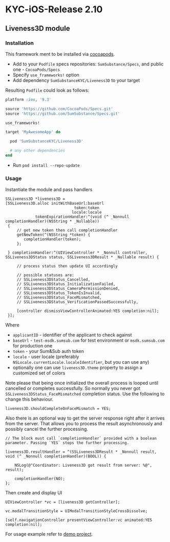 # KYC-iOS-Release 2.10

## Liveness3D module

### Installation
This framework ment to be installed via [cocoapods](https://cocoapods.org/).

* Add to your `Podfile` specs repositories: `SumSubstance/Specs`, and public one - `CocoaPods/Specs`
* Specify `use_frameworks!` option
* Add dependency `SumSubstanceKYC/Liveness3D` to your target

Resulting `Podfile` could look as follows:
```ruby
platform :ios, '9.3'

source 'https://github.com/CocoaPods/Specs.git'
source 'https://github.com/SumSubstance/Specs.git'

use_frameworks!

target 'MyAwesomeApp' do

  pod 'SumSubstanceKYC/Liveness3D'

  # any other dependencies
end
```
* Run `pod install --repo-update`

### Usage 
Instantiate the module and pass handlers
```objc
SSLiveness3D *liveness3D =
[SSLiveness3D.alloc initWithBaseUrl:baseUrl
                              token:token
                             locale:locale
             tokenExpirationHandler:^(void (^ _Nonnull completionHandler)(NSString * _Nullable))
 {
     // get new token then call completionHandler
     getNewToken(^(NSString *token) {
     	completionHandler(token);
     };
     
 } completionHandler:^(UIViewController * _Nonnull controller, SSLiveness3DStatus status, SSLiveness3DResult * _Nullable result) {
     
     // process status then update UI accordingly

     // possible statuses are:
     // SSLiveness3DStatus_Cancelled,
     // SSLiveness3DStatus_InitializationFailed,
     // SSLiveness3DStatus_CameraPermissionDenied,
     // SSLiveness3DStatus_TokenIsInvalid,
     // SSLiveness3DStatus_FaceMismatched,
     // SSLiveness3DStatus_VerificationPassedSuccessfully,

     [controller dismissViewControllerAnimated:YES completion:nil];
 }];
``` 
Where 
* `applicantID` - identifier of the applicant to check against
* `baseUrl` - `test-msdk.sumsub.com` for test environment or `msdk.sumsub.com` for production one
* `token` - your Sum&Sub auth token
* `locale` - user locale (preferably `NSLocale.currentLocale.localeIdentifier`, but you can use any)
* optionally one can use `liveness3D.theme` property to assign a customized set of colors

Note please that being once initialized the overall process is looped until cancelled or completes successfully. So normally you never got `SSLiveness3DStatus_FaceMismatched` completion status. Use the following to change this behaviour.
```objc
liveness3D.shouldCompleteOnFaceMismatch = YES;
```

Also there is an optional way to get the server response right after it arrives from the server. That allows you to process the result asynchronously and possibly cancel the further processing.
```objc
// The block must call `completionHandler` provided with a boolean parameter. Passing `YES` stops the further processing.

liveness3D.resultHandler = ^(SSLiveness3DResult * _Nonnull result, void (^ _Nonnull completionHandler)(BOOL)) {
  
    NSLog(@"Coordinator: Liveness3D got result from server: %@", result);
    
    completionHandler(NO);
};

```

Then create and display UI
```objc
UIViewController *vc = [liveness3D getController];

vc.modalTransitionStyle = UIModalTransitionStyleCrossDissolve;

[self.navigationController presentViewController:vc animated:YES completion:nil];
```

For usage example refer to [demo project](https://github.com/SumSubstance/KYC-iOS-Demo).
